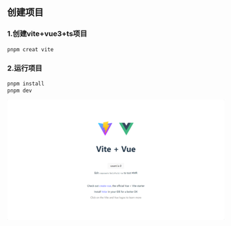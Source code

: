 ## 创建项目

### 1.创建vite+vue3+ts项目

```
pnpm creat vite
```

### 2.运行项目

```
pnpm install
pnpm dev
```

![](..\static\success.png)
